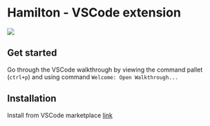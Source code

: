 # Hamilton - VSCode extension

![](https://github.com/apache/hamilton/dev_tools/vscode_extension/resources/demo.gif)

## Get started
Go through the VSCode walkthrough by viewing the command pallet (`ctrl+p`) and using command `Welcome: Open Walkthrough...`

## Installation
Install from VSCode marketplace [link](https://marketplace.visualstudio.com/items?itemName=DAGWorks.hamilton-vsc)
